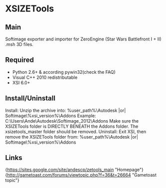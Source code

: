 XSIZETools
========

Main
--------

Softimage exporter and importer for ZeroEngine (Star Wars Battlefront I + II) .msh 3D files.

Required
--------

* Python 2.6+ & according pywin32(check the FAQ)
* Visual C++ 2010 redistributable
* XSI 6.0+

Install/Uninstall
--------

Install:
	Unzip the archive into: %user_path%\\Autodesk |or| Softimage\\%xsi_version%\\Addons
					Example: C:\\Users\\Ande\\Autodesk\\Softimage_2012\\Addons
	Make sure the XSIZETools folder is DIRECTLY BENEATH the Addons folder. The xsizetools_master folder should be removed.
Uninstall:
	Exit XSI, then remove the XSIZETools folder from: %user_path%\\Autodesk |or| Softimage\\%xsi_version%\\Addons

Links
--------

{https://sites.google.com/site/andescp/zetools_main "Homepage"}
{http://gametoast.com/forums/viewtopic.php?f=36&t=26664 "Gametoast topic"}